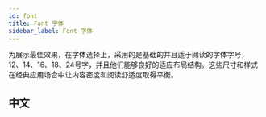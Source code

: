 ```yaml
---
id: font
title: Font 字体
sidebar_label: Font 字体
---
```


为展示最佳效果，在字体选择上，采用的是基础的并且适于阅读的字体字号，12、14、16、18、24号字，并且他们能够良好的适应布局结构。这些尺寸和样式在经典应用场合中让内容密度和阅读舒适度取得平衡。

## 中文
